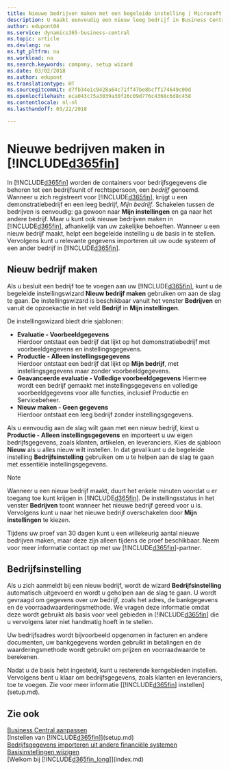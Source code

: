 ```yaml
---
title: Nieuwe bedrijven maken met een begeleide instelling | Microsoft Docs
description: U maakt eenvoudig een nieuw leeg bedrijf in Business Central. Een begeleide instelling helpt u door de stappen en u kunt uw bestaande bedrijfsgegevens importeren.
author: edupont04
ms.service: dynamics365-business-central
ms.topic: article
ms.devlang: na
ms.tgt_pltfrm: na
ms.workload: na
ms.search.keywords: company, setup wizard
ms.date: 03/02/2018
ms.author: edupont
ms.translationtype: HT
ms.sourcegitcommit: d7fb34e1c9428a64c71ff47be8bcff174649c00d
ms.openlocfilehash: eca043c75a3039a30f26c09d776c4368c6d8c458
ms.contentlocale: nl-nl
ms.lasthandoff: 03/22/2018

---
```

# <a name="creating-new-companies-in-included365finincludesd365finmdmd"></a>Nieuwe bedrijven maken in [!INCLUDE[d365fin](includes/d365fin_md.md)]
In [!INCLUDE[d365fin](includes/d365fin_md.md)] worden de containers voor bedrijfsgegevens die behoren tot een bedrijfsunit of rechtspersoon, een *bedrijf* genoemd. Wanneer u zich registreert voor [!INCLUDE[d365fin](includes/d365fin_md.md)], krijgt u een demonstratiebedrijf en een leeg bedrijf, *Mijn bedrijf*. Schakelen tussen de bedrijven is eenvoudig: ga gewoon naar **Mijn instellingen** en ga naar het andere bedrijf. Maar u kunt ook nieuwe bedrijven maken in [!INCLUDE[d365fin](includes/d365fin_md.md)], afhankelijk van uw zakelijke behoeften. Wanneer u een nieuw bedrijf maakt, helpt een begeleide instelling u de basis in te stellen. Vervolgens kunt u relevante gegevens importeren uit uw oude systeem of een ander bedrijf in [!INCLUDE[d365fin](includes/d365fin_md.md)].  

## <a name="create-new-company"></a>Nieuw bedrijf maken
Als u besluit een bedrijf toe te voegen aan uw [!INCLUDE[d365fin](includes/d365fin_md.md)], kunt u de begeleide instellingswizard **Nieuw bedrijf maken** gebruiken om aan de slag te gaan. De instellingswizard is beschikbaar vanuit het venster **Bedrijven** en vanuit de opzoekactie in het veld **Bedrijf** in **Mijn instellingen**.  

De instellingswizard biedt drie sjablonen:

-   **Evaluatie - Voorbeeldgegevens**  
    Hierdoor ontstaat een bedrijf dat lijkt op het demonstratiebedrijf met voorbeeldgegevens en instellingsgegevens.  
-   **Productie - Alleen instellingsgegevens**  
    Hierdoor ontstaat een bedrijf dat lijkt op **Mijn bedrijf**, met instellingsgegevens maar zonder voorbeeldgegevens.
-   **Geavanceerde evaluatie - Volledige voorbeeldgegevens** Hiermee wordt een bedrijf gemaakt met instellingsgegevens en volledige voorbeeldgegevens voor alle functies, inclusief Productie en Servicebeheer.
-   **Nieuw maken - Geen gegevens**  
    Hierdoor ontstaat een leeg bedrijf zonder instellingsgegevens.  

Als u eenvoudig aan de slag wilt gaan met een nieuw bedrijf, kiest u **Productie - Alleen instellingsgegevens** en importeert u uw eigen bedrijfsgegevens, zoals klanten, artikelen, en leveranciers. Kies de sjabloon **Nieuw** als u alles nieuw wilt instellen. In dat geval kunt u de begeleide instelling **Bedrijfsinstelling** gebruiken om u te helpen aan de slag te gaan met essentiële instellingsgegevens.  

> [!NOTE]  
>   Wanneer u een nieuw bedrijf maakt, duurt het enkele minuten voordat u er toegang toe kunt krijgen in [!INCLUDE[d365fin](includes/d365fin_md.md)]. De instellingsstatus in het venster **Bedrijven** toont wanneer het nieuwe bedrijf gereed voor u is. Vervolgens kunt u naar het nieuwe bedrijf overschakelen door **Mijn instellingen** te kiezen.  

Tijdens uw proef van 30 dagen kunt u een willekeurig aantal nieuwe bedrijven maken, maar deze zijn alleen tijdens de proef beschikbaar. Neem voor meer informatie contact op met uw [!INCLUDE[d365fin](includes/d365fin_md.md)]-partner.  

## <a name="company-setup"></a>Bedrijfsinstelling
Als u zich aanmeldt bij een nieuw bedrijf, wordt de wizard **Bedrijfsinstelling** automatisch uitgevoerd en wordt u geholpen aan de slag te gaan. U wordt gevraagd om gegevens over uw bedrijf, zoals het adres, de bankgegevens en de voorraadwaarderingsmethode. We vragen deze informatie omdat deze wordt gebruikt als basis voor veel gebieden in [!INCLUDE[d365fin](includes/d365fin_md.md)] die u vervolgens later niet handmatig hoeft in te stellen.  

Uw bedrijfsadres wordt bijvoorbeeld opgenomen in facturen en andere documenten, uw bankgegevens worden gebruikt in betalingen en de waarderingsmethode wordt gebruikt om prijzen en voorraadwaarde te berekenen.  

Nadat u de basis hebt ingesteld, kunt u resterende kerngebieden instellen. Vervolgens bent u klaar om bedrijfsgegevens, zoals klanten en leveranciers, toe te voegen. Zie voor meer informatie [[!INCLUDE[d365fin](includes/d365fin_md.md)] instellen](setup.md).  

## <a name="see-also"></a>Zie ook
[Business Central aanpassen](ui-customizing-overview.md)  
[Instellen van [!INCLUDE[d365fin](includes/d365fin_md.md)]](setup.md)  
[Bedrijfsgegevens importeren uit andere financiële systemen](upload-data.md)  
[Basisinstellingen wijzigen](ui-change-basic-settings.md)  
[Welkom bij [!INCLUDE[d365fin_long](includes/d365fin_long_md.md)]](index.md)  

